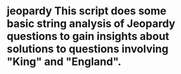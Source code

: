 # jeopardy This script does some basic string analysis of Jeopardy questions to gain insights about solutions to questions involving "King" and "England".
